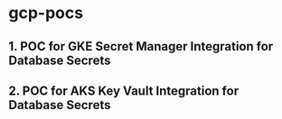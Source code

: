 # gcp-pocs
## 1. POC for GKE Secret Manager Integration for Database Secrets
## 2. POC for AKS Key Vault Integration for Database Secrets
